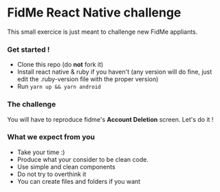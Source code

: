 # FidMe React Native challenge

This small exercice is just meant to challenge new FidMe appliants.

### Get started !

-   Clone this repo (do **not** fork it)
-   Install react native & ruby if you haven't (any version will do fine, just edit the .ruby-version file with the proper version)
-   Run `yarn up && yarn android`

### The challenge

You will have to reproduce fidme's **Account Deletion** screen. Let's do it !

### What we expect from you

-   Take your time :)
-   Produce what your consider to be clean code.
-   Use simple and clean components
-   Do not try to overthink it
-   You can create files and folders if you want
